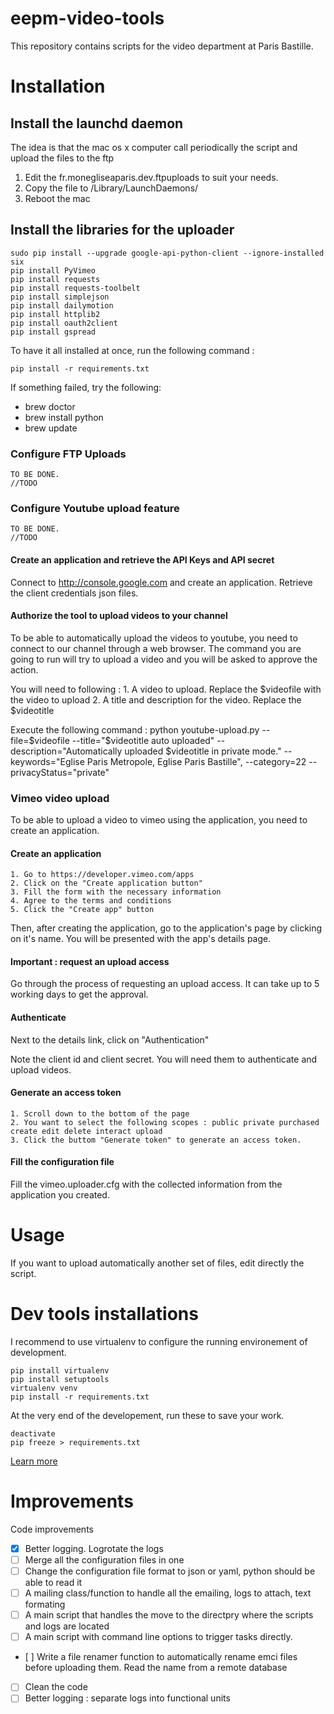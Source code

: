 # eepm-video-tools
This repository contains scripts for the video department at Paris Bastille.

# Installation

## Install the launchd daemon
The idea is that the mac os x computer call periodically the script and upload the files to the ftp

 1. Edit the fr.monegliseaparis.dev.ftpuploads to suit your needs.
 2. Copy the file to /Library/LaunchDaemons/
 3. Reboot the mac

## Install the libraries for the uploader

	sudo pip install --upgrade google-api-python-client --ignore-installed six 
	pip install PyVimeo
	pip install requests
	pip install requests-toolbelt
	pip install simplejson
	pip install dailymotion
	pip install httplib2
	pip install oauth2client
	pip install gspread

To have it all installed at once, run the following command : 

	pip install -r requirements.txt

If something failed, try the following:
 * brew doctor
 * brew install python
 * brew update

### Configure FTP Uploads

	TO BE DONE.
	//TODO

### Configure Youtube upload feature

	TO BE DONE.
	//TODO

#### Create an application and retrieve the API Keys and API secret

Connect to http://console.google.com and create an application.
Retrieve the client credentials json files.


#### Authorize the tool to upload videos to your channel

To be able to automatically upload the videos to youtube, you need to connect to our channel through a web browser.
The command you are going to run will try to upload a video and you will be asked to approve the action.

You will need to following :
	1. A video to upload. Replace the $videofile with the video to upload
	2. A title and description for the video. Replace the $videotitle


Execute the following command : 
	python youtube-upload.py --file=$videofile --title="$videotitle auto uploaded" --description="Automatically uploaded $videotitle in private mode." --keywords="Eglise Paris Metropole, Eglise Paris Bastille", --category=22 --privacyStatus="private"

### Vimeo video upload
To be able to upload a video to vimeo using the application, you need to create an application.

#### Create an application

	1. Go to https://developer.vimeo.com/apps
	2. Click on the "Create application button"
	3. Fill the form with the necessary information
	4. Agree to the terms and conditions
	5. Click the "Create app" button

Then, after creating the application, go to the application's page by clicking on it's name. You will be presented with the app's details page.


#### Important : request an upload access

Go through the process of requesting an upload access. It can take up to 5 working days to get the approval.

#### Authenticate

Next to the details link, click on "Authentication"

Note the client id and client secret. You will need them to authenticate and upload videos.

#### Generate an access token

	1. Scroll down to the bottom of the page
	2. You want to select the following scopes : public private purchased create edit delete interact upload
	3. Click the buttom "Generate token" to generate an access token.

#### Fill the configuration file
Fill the vimeo.uploader.cfg with the collected information from the application you created.

# Usage

If you want to upload automatically another set of files, edit directly the script.


# Dev tools installations

I recommend to use virtualenv to configure the running environement of development.

    pip install virtualenv
    pip install setuptools
    virtualenv venv
    pip install -r requirements.txt

At the very end of the developement, run these to save your work.

    deactivate
    pip freeze > requirements.txt


[Learn more](http://docs.python-guide.org/en/latest/dev/virtualenvs/)

# Improvements

Code improvements

 - [X] Better logging. Logrotate the logs
 - [ ] Merge all the configuration files in one
 - [ ] Change the configuration file format to json or yaml, python should be able to read it
 - [ ] A mailing class/function to handle all the emailing, logs to attach, text formating
 - [ ] A main script that handles the move to the directpry where the scripts and logs are located
 - [ ] A main script with command line options to trigger tasks directly.
 - [ ] Write a file renamer function to automatically rename emci files before uploading them. Read the name from a remote database
 - [ ] Clean the code
 - [ ] Better logging : separate logs into functional units 
